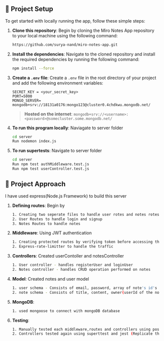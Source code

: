 ## 🚀 Project Setup
To get started with locally running the app, follow these simple steps:

1. **Clone this repository**: Begin by cloning the Miro Notes App repository to your local machine using the following command:
    ```bash
    https://github.com/surya-nand/miro-notes-app.git
    ```
2. **Install the dependencies**: Navigate to the cloned repository and install the required dependencies by running the following command:
    ```bash
    npm install --force
    ```
3. **Create a `.env` file**: Create a `.env` file in the root directory of your project and add the following environment variables:
    ```env
    SECRET_KEY = <your_secret_key>
    PORT=5000
    MONGO_SERVER= mongodb+srv://18131a0176:mongo123@cluster0.4chdkwu.mongodb.net/
    ``` 
    > **Hosted on the internet**: `mongodb+srv://<username>:<password>@somecluster.some.mongodb.net/`
4. **To run this program locally**: Naviagate to server folder
    ```bash
    cd server
    Run nodemon index.js
    ```
5. **To run supertests**: Navigate to server folder
    ```bash
    cd server
    Run npm test authMiddleware.test.js
    Run npm test userController.test.js
    ```
## 🚀 Project Approach
I have used express(Node.js Framework) to build this server

1. **Defining routes**: Begin by 
    ```bash
   1. Creating two seperate files to handle user rotes and notes rotes
   2. User Routes to handle login and signup 
   3. Notes Routes to handle notes  
    ```
2. **Middleware**: Using JWT authentication 
    ```bash
    1. Creating protected routes by verifying token before accessing the controllers
    2. Express-rate-limitter to handle the traffic
    ```
3. **Controllers**: Created userContoller and notesController
    ```bash
    1. User controller - handles registerUser and loginUser
    2. Notes controller - handles CRUD operation performed on notes
    ``` 
    
4. **Model**: Created notes and user model
    ```bash
    1. user schema - Consists of email, password, array of note's id's  created by that user
    2. note schema - Consists of title, content, owner(userId of the note owner)
    ```
5. **MongoDB**: 
    ```bash
    1. used mongoose to connect with mongoDB database
    ```
6. **Testing**: 
    ```bash
    1. Manually tested each middleware,routes and controllers using postman
    2. Controllers tested again using superttest and jest (Replicate the same by running npm test command)
    ``` 
